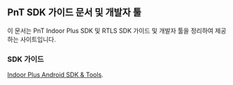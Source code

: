 ## PnT SDK 가이드 문서 및 개발자 툴

이 문서는 PnT Indoor Plus SDK 및 RTLS SDK 가이드 및 개발자 툴을 정리하여 제공하는 사이트입니다.

### SDK 가이드 
[Indoor Plus Android SDK & Tools](https://pntbiz.github.io/SDK-Dev-Tools/android-sdk).
